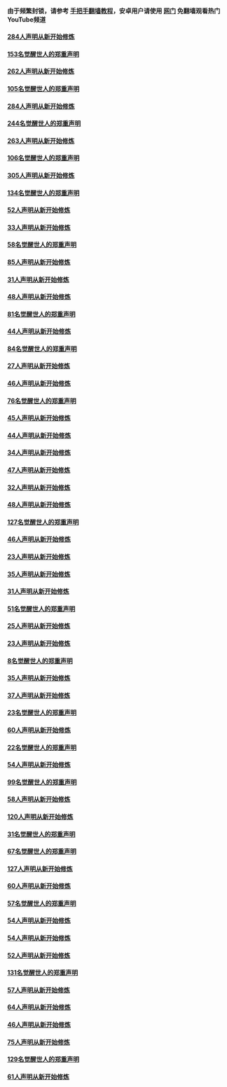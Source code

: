 #### 由于频繁封锁，请参考 [手把手翻墙教程](https://github.com/gfw-breaker/guides/wiki/)，安卓用户请使用 [网门](https://github.com/gfw-breaker/nogfw/blob/master/dl.md?t=04122200) 免翻墙观看热门YouTube频道 

#### [284人声明从新开始修炼](../pages/91/423296.md?t=04122200) 

#### [153名觉醒世人的郑重声明](../pages/91/423295.md?t=04122200) 

#### [262人声明从新开始修炼](../pages/91/423004.md?t=04122200) 

#### [105名觉醒世人的郑重声明](../pages/91/423003.md?t=04122200) 

#### [284人声明从新开始修炼](../pages/91/422707.md?t=04122200) 

#### [244名觉醒世人的郑重声明](../pages/91/422706.md?t=04122200) 

#### [263人声明从新开始修炼](../pages/91/422553.md?t=04122200) 

#### [106名觉醒世人的郑重声明](../pages/91/422552.md?t=04122200) 

#### [305人声明从新开始修炼](../pages/91/422153.md?t=04122200) 

#### [134名觉醒世人的郑重声明](../pages/91/422152.md?t=04122200) 

#### [52人声明从新开始修炼](../pages/91/421846.md?t=04122200) 

#### [33人声明从新开始修炼](../pages/91/421804.md?t=04122200) 

#### [58名觉醒世人的郑重声明](../pages/91/421845.md?t=04122200) 

#### [85人声明从新开始修炼](../pages/91/421769.md?t=04122200) 

#### [31人声明从新开始修炼](../pages/91/421763.md?t=04122200) 

#### [48人声明从新开始修炼](../pages/91/421605.md?t=04122200) 

#### [81名觉醒世人的郑重声明](../pages/91/421656.md?t=04122200) 

#### [44人声明从新开始修炼](../pages/91/421544.md?t=04122200) 

#### [84名觉醒世人的郑重声明](../pages/91/421543.md?t=04122200) 

#### [27人声明从新开始修炼](../pages/91/421465.md?t=04122200) 

#### [46人声明从新开始修炼](../pages/91/421454.md?t=04122200) 

#### [76名觉醒世人的郑重声明](../pages/91/421453.md?t=04122200) 

#### [45人声明从新开始修炼](../pages/91/421452.md?t=04122200) 

#### [44人声明从新开始修炼](../pages/91/421422.md?t=04122200) 

#### [34人声明从新开始修炼](../pages/91/421322.md?t=04122200) 

#### [47人声明从新开始修炼](../pages/91/421264.md?t=04122200) 

#### [32人声明从新开始修炼](../pages/91/421225.md?t=04122200) 

#### [48人声明从新开始修炼](../pages/91/421202.md?t=04122200) 

#### [127名觉醒世人的郑重声明](../pages/91/421224.md?t=04122200) 

#### [46人声明从新开始修炼](../pages/91/421203.md?t=04122200) 

#### [23人声明从新开始修炼](../pages/91/421138.md?t=04122200) 

#### [35人声明从新开始修炼](../pages/91/421122.md?t=04122200) 

#### [31人声明从新开始修炼](../pages/91/421081.md?t=04122200) 

#### [51名觉醒世人的郑重声明](../pages/91/421080.md?t=04122200) 

#### [25人声明从新开始修炼](../pages/91/421020.md?t=04122200) 

#### [23人声明从新开始修炼](../pages/91/420884.md?t=04122200) 

#### [8名觉醒世人的郑重声明](../pages/91/420883.md?t=04122200) 

#### [35人声明从新开始修炼](../pages/91/420809.md?t=04122200) 

#### [37人声明从新开始修炼](../pages/91/420766.md?t=04122200) 

#### [23名觉醒世人的郑重声明](../pages/91/420765.md?t=04122200) 

#### [60人声明从新开始修炼](../pages/91/420727.md?t=04122200) 

#### [22名觉醒世人的郑重声明](../pages/91/420726.md?t=04122200) 

#### [54人声明从新开始修炼](../pages/91/420529.md?t=04122200) 

#### [99名觉醒世人的郑重声明](../pages/91/420528.md?t=04122200) 

#### [58人声明从新开始修炼](../pages/91/420198.md?t=04122200) 

#### [120人声明从新开始修炼](../pages/91/420141.md?t=04122200) 

#### [31名觉醒世人的郑重声明](../pages/91/420197.md?t=04122200) 

#### [67名觉醒世人的郑重声明](../pages/91/420140.md?t=04122200) 

#### [127人声明从新开始修炼](../pages/91/420082.md?t=04122200) 

#### [60人声明从新开始修炼](../pages/91/420081.md?t=04122200) 

#### [57名觉醒世人的郑重声明](../pages/91/420080.md?t=04122200) 

#### [54人声明从新开始修炼](../pages/91/419533.md?t=04122200) 

#### [54人声明从新开始修炼](../pages/91/419532.md?t=04122200) 

#### [52人声明从新开始修炼](../pages/91/419531.md?t=04122200) 

#### [131名觉醒世人的郑重声明](../pages/91/419530.md?t=04122200) 

#### [57人声明从新开始修炼](../pages/91/419430.md?t=04122200) 

#### [64人声明从新开始修炼](../pages/91/419429.md?t=04122200) 

#### [46人声明从新开始修炼](../pages/91/419428.md?t=04122200) 

#### [75人声明从新开始修炼](../pages/91/419427.md?t=04122200) 

#### [129名觉醒世人的郑重声明](../pages/91/419426.md?t=04122200) 

#### [61人声明从新开始修炼](../pages/91/419198.md?t=04122200) 

